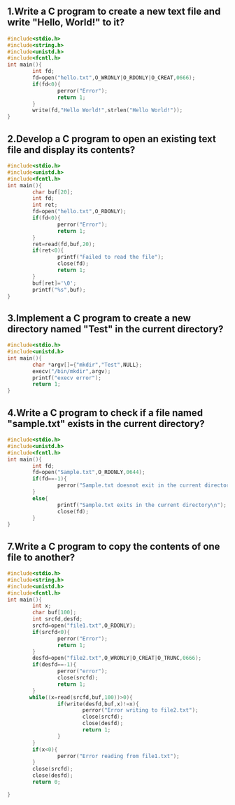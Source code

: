## 1.Write a C program to create a new text file and write "Hello, World!" to it?
```c
#include<stdio.h>
#include<string.h>
#include<unistd.h>
#include<fcntl.h>
int main(){
        int fd;
        fd=open("hello.txt",O_WRONLY|O_RDONLY|O_CREAT,0666);
        if(fd<0){
                perror("Error");
                return 1;
        }
        write(fd,"Hello World!",strlen("Hello World!"));
}
```
## 2.Develop a C program to open an existing text file and display its contents?
```c
#include<stdio.h>
#include<unistd.h>
#include<fcntl.h>
int main(){
        char buf[20];
        int fd;
        int ret;
        fd=open("hello.txt",O_RDONLY);
        if(fd<0){
                perror("Error");
                return 1;
        }
        ret=read(fd,buf,20);
        if(ret<0){
                printf("Failed to read the file");
                close(fd);
                return 1;
        }
        buf[ret]='\0';
        printf("%s",buf);
}
```
## 3.Implement a C program to create a new directory named "Test" in the current directory?
```c
#include<stdio.h>
#include<unistd.h>
int main(){
        char *argv[]={"mkdir","Test",NULL};
        execv("/bin/mkdir",argv);
        printf("execv error");
        return 1;
}
```
## 4.Write a C program to check if a file named "sample.txt" exists in the current directory?
```c
#include<stdio.h>
#include<unistd.h>
#include<fcntl.h>
int main(){
        int fd;
        fd=open("Sample.txt",O_RDONLY,0644);
        if(fd==-1){
                perror("Sample.txt doesnot exit in the current directory\n");
        }
        else{
                printf("Sample.txt exits in the current directory\n");
                close(fd);
        }
}
```
## 7.Write a C program to copy the contents of one file to another?
```c
#include<stdio.h>
#include<string.h>
#include<unistd.h>
#include<fcntl.h>
int main(){
        int x;
        char buf[100];
        int srcfd,desfd;
        srcfd=open("file1.txt",O_RDONLY);
        if(srcfd<0){
                perror("Error");
                return 1;
        }
        desfd=open("file2.txt",O_WRONLY|O_CREAT|O_TRUNC,0666);
        if(desfd==-1){
                perror("error");
                close(srcfd);
                return 1;
        }
       while((x=read(srcfd,buf,100))>0){
                if(write(desfd,buf,x)!=x){
                        perror("Error writing to file2.txt");
                        close(srcfd);
                        close(desfd);
                        return 1;
                }
        }
        if(x<0){
                perror("Error reading from file1.txt");
        }
        close(srcfd);
        close(desfd);
        return 0;

}
```
